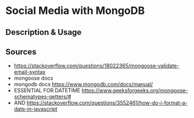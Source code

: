 # Social Media with MongoDB

## Description & Usage

## Sources
- https://stackoverflow.com/questions/18022365/mongoose-validate-email-syntax
- mongoose docs
- mongodb docs https://www.mongodb.com/docs/manual/
- ESSENTIAL FOR DATETIME https://www.geeksforgeeks.org/mongoose-schematypes-getters/#
- AND https://stackoverflow.com/questions/3552461/how-do-i-format-a-date-in-javascript